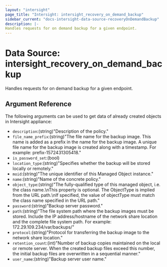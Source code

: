 ```yaml
---
layout: "intersight"
page_title: "Intersight: intersight_recovery_on_demand_backup"
sidebar_current: "docs-intersight-data-source-recoveryOnDemandBackup"
description: |-
Handles requests for on demand backup for a given endpoint.
---
```


# Data Source: intersight_recovery_on_demand_backup
Handles requests for on demand backup for a given endpoint.
## Argument Reference
The following arguments can be used to get data of already created objects in Intersight appliance:
* `description`:(string)"Description of the policy."
* `file_name_prefix`:(string)"The file name for the backup image. This name is added as a prefix in the name for the backup image. A unique file name for the backup image is created along with a timestamp. For example: prefix-1572431305418."
* `is_password_set`:(bool)
* `location_type`:(string)"Specifies whether the backup will be stored locally or remotely."
* `moid`:(string)"The unique identifier of this Managed Object instance."
* `name`:(string)"Name of the concrete policy."
* `object_type`:(string)"The fully-qualified type of this managed object, i.e. the class name.\nThis property is optional. The ObjectType is implied from the URL path.\nIf specified, the value of objectType must match the class name specified in the URL path."
* `password`:(string)"Backup server password."
* `path`:(string)"The file system path where the backup images must be stored. Include the IP address/hostname of the network share location and the complete file system path. For example: 172.29.109.234/var/backups/"
* `protocol`:(string)"Protocol for transferring the backup image to the network share location."
* `retention_count`:(int)"Number of backup copies maintained on the local or remote server. When the created backup files exceed this number, the initial backup files are overwritten in a sequential manner."
* `user_name`:(string)"Backup server user name."
